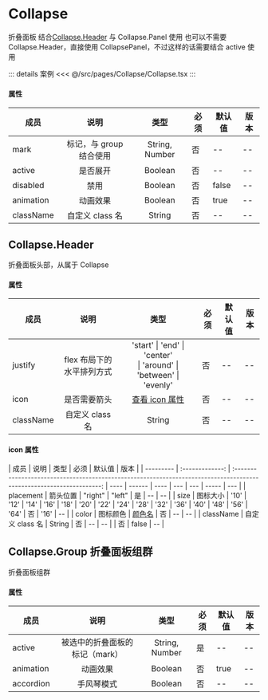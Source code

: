 # Collapse

折叠面板
结合[Collapse.Header](./README.md#collapse-header) 与 Collapse.Panel 使用
也可以不需要 Collapse.Header，直接使用 CollapsePanel，不过这样的话需要结合 active 使用

::: details 案例
<<< @/src/pages/Collapse/Collapse.tsx
:::

#### 属性

| 成员      |          说明           |      类型      | 必须 | 默认值 | 版本 |
| --------- | :---------------------: | :------------: | ---- | ------ | ---- |
| mark      | 标记，与 group 结合使用 | String, Number | 否   | --     | --   |
| active    |        是否展开         |    Boolean     | 否   | --     | --   |
| disabled  |          禁用           |    Boolean     | 否   | false  | --   |
| animation |        动画效果         |    Boolean     | 否   | true   | --   |
| className |     自定义 class 名     |     String     | 否   | --     | --   |

## Collapse.Header

折叠面板头部，从属于 Collapse

#### 属性

| 成员      |           说明            |                                  类型                                  | 必须 | 默认值 | 版本 |
| --------- | :-----------------------: | :--------------------------------------------------------------------: | ---- | ------ | ---- |
| justify   | flex 布局下的水平排列方式 | 'start' \| 'end' \| 'center' <br/>\| 'around' \| 'between' \| 'evenly' | 否   | --     | --   |
| icon      |       是否需要箭头        |                [查看 icon 属性](./README.md#icon-属性)                 | 否   | --     | --   |
| className |      自定义 class 名      |                                 String                                 | 否   | --     | --   |

#### icon 属性

| 成员      |      说明       |                                                         类型                                                         | 必须 | 默认值 | 版本 |
| --------- | :-------------: | :------------------------------------------------------------------------------------------------------------------: | ---- | ------ | ---- | --- | --- | ----- | --- |
| placement |    箭头位置     |                                                  "right" \| "left"                                                   | 是   | --     | --   |
| size      |    图标大小     | '10' \| '12' \| '14' \| '16' \| '18' \| '20' \| '22' \| '24' \| '28' \| '32' \| '36' \| '40' \| '48' \| '56' \| '64' | 否   | '16'   | --   |
| color     |    图标颜色     |                                             [颜色名](../README.md#颜色)                                              | 否   | --     | --   |
| className | 自定义 class 名 |                                                        String                                                        | 否   | --     | --   |     | 否  | false | --  |

## Collapse.Group 折叠面板组群

折叠面板组群

#### 属性

| 成员      |              说明              |      类型      | 必须 | 默认值 | 版本 |
| --------- | :----------------------------: | :------------: | ---- | ------ | ---- |
| active    | 被选中的折叠面板的标记（mark） | String, Number | 是   | --     | --   |
| animation |            动画效果            |    Boolean     | 否   | true   | --   |
| accordion |           手风琴模式           |    Boolean     | 否   | --     | --   |
